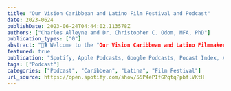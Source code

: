 ```yaml
---
title: "Our Vision Caribbean and Latino Film Festival and Podcast"
date: 2023-0624
publishDate: 2023-06-24T04:44:02.113578Z
authors: ["Charles Alleyne and Dr. Christopher C. Odom, MFA, PhD"]
publication_types: ["0"]
abstract: "🎥🎙️ Welcome to the "Our Vision Caribbean and Latino Filmmaker Podcast" hosted by Charles Alleyne and Dr. Christopher C. Odom. This podcast is sponsored by the "Our Vision Caribbean and Latino Film Festival" which is dedicated to ensuring that Caribbean and Latino filmmakers and artists a have a voice that’s heard and a wide audience to showcase their work. The Our Vision Caribbean and Latino Film Festival is the only combined Caribbean and Latino Film Festival that is Oscar-qualifying for short films. Each year, Our Vision will screen the winners of the short film categories, live in theaters, on both coasts, for one week, as part of the requirements for Academy Award Oscar consideration."
featured: true
publication: "Spotify, Apple Podcasts, Google Podcasts, Pocast Index, Amazon Music, iHeartRadio, TuneIn + Alexa, Podcast Addict, Podchaser, Pocket Casts, Deezer, Listen Notes, Player FM"
tags: ["Podcast"]
categories: ["Podcast", "Caribbean", "Latina", "Film Festival"]
url_source: https://open.spotify.com/show/55P4ePIfGPqtqPpbflVKtH
---
```

